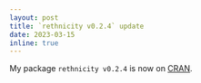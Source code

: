 ```yaml
---
layout: post
title: `rethnicity v0.2.4` update
date: 2023-03-15
inline: true
---
```


My package `rethnicity v0.2.4` is now on [CRAN](https://cran.r-project.org/web/packages/rethnicity/index.html).
